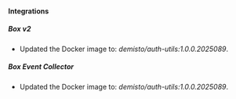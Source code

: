 
#### Integrations

##### Box v2

- Updated the Docker image to: *demisto/auth-utils:1.0.0.2025089*.

##### Box Event Collector

- Updated the Docker image to: *demisto/auth-utils:1.0.0.2025089*.

